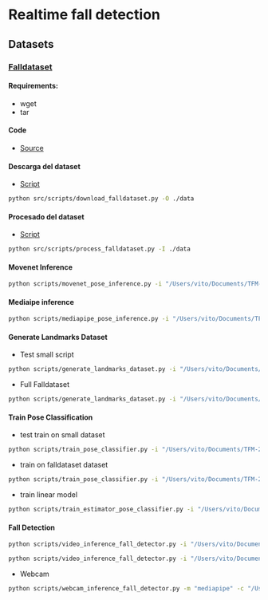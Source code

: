 # Realtime fall detection


## Datasets

### [Falldataset](https://falldataset.com/)

#### Requirements:
- wget
- tar

#### Code

- [Source](./src/datasets/falldataset.py)

#### Descarga del dataset

- [Script](./src/scripts/download_falldataset.py)

```bash
python src/scripts/download_falldataset.py -O ./data
```

#### Procesado del dataset

- [Script](./src/scripts/process_falldataset.py)

```bash
python src/scripts/process_falldataset.py -I ./data
```

#### Movenet Inference

```bash
python scripts/movenet_pose_inference.py -i "/Users/vito/Documents/TFM-2023/fall-detection/data/fall-sample.png" -o "/Users/vito/Documents/TFM-2023/fall-detection/data/fall-sample-output.jpg"
```

#### Mediaipe inference

```bash
python scripts/mediapipe_pose_inference.py -i "/Users/vito/Documents/TFM-2023/fall-detection/data/fall-sample.png" -o "/Users/vito/Documents/TFM-2023/fall-detection/data/fall-sample-output.jpg"
```

#### Generate Landmarks Dataset

- Test small script
```bash
python scripts/generate_landmarks_dataset.py -i "/Users/vito/Documents/TFM-2023/fall-detection/data/test_dataset" -o "/Users/vito/Documents/TFM-2023/fall-detection/data/test_dataset_out" -f "/Users/vito/Documents/TFM-2023/fall-detection/data/test_dataset_csv" -m "mediapipe"
```

- Full Falldataset
```bash
python scripts/generate_landmarks_dataset.py -i "/Users/vito/Documents/TFM-2023/fall-detection/data/samples" -o "/Users/vito/Documents/TFM-2023/fall-detection/data/samples_out" -f "/Users/vito/Documents/TFM-2023/fall-detection/data/samples_csv_out" -m "mediapipe" --max-samples 1000
```

#### Train Pose Classification

- test train on small dataset


```bash
python scripts/train_pose_classifier.py -i "/Users/vito/Documents/TFM-2023/fall-detection/data/test_dataset_csv" -m "/Users/vito/Documents/TFM-2023/fall-detection/models/test_pose_classification_model.pkl"
```

-  train on falldataset dataset

```bash
python scripts/train_pose_classifier.py -i "/Users/vito/Documents/TFM-2023/fall-detection/data/samples_csv_out" -m "/Users/vito/Documents/TFM-2023/fall-detection/models/falldataset_classification_model.pkl"
```

- train linear model

```bash
python scripts/train_estimator_pose_classifier.py -i "/Users/vito/Documents/TFM-2023/fall-detection/data/samples_csv_out" -m "/Users/vito/Documents/TFM-2023/fall-detection/models/falldataset_estimator_classification_model.pkl"
```

#### Fall Detection

```bash
python scripts/video_inference_fall_detector.py -i "/Users/vito/Documents/TFM-2023/fall-detection/data/videos/uri.mp4" -o "/Users/vito/Documents/TFM-2023/fall-detection/data/videos/uri_out.mp4" -m "mediapipe" -c "/Users/vito/Documents/TFM-2023/fall-detection/models/falldataset_classification_model.pkl" 
```

```bash
python scripts/video_inference_fall_detector.py -i "/Users/vito/Documents/TFM-2023/fall-detection/data/videos/uri.mp4" -o "/Users/vito/Documents/TFM-2023/fall-detection/data/videos/uri_out.mp4" -m "mediapipe" -c "/Users/vito/Documents/TFM-2023/fall-detection/models/falldataset_estimator_classification_model.pkl" 
```

- Webcam 
```bash
python scripts/webcam_inference_fall_detector.py -m "mediapipe" -c "/Users/vito/Documents/TFM-2023/fall-detection/models/falldataset_estimator_classification_model.pkl" 
```

